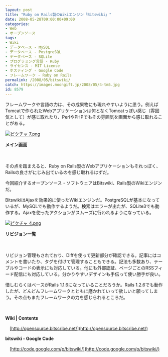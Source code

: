 ```yaml
---
layout: post
title: "Ruby on Rails製のWikiエンジン「Bitswiki」"
date: 2008-05-28T09:00:00+09:00
categories:
- Web
- オープンソース
tags: 
- Wiki
- データベース - MySQL
- データベース - PostgreSQL
- データベース - SQLite
- プログラミング言語 - Ruby
- ライセンス - MIT License
- ホスティング - Google Code
- フレームワーク - Ruby on Rails
permalink: /2008/05/bitswiki/
catch: https://images.moongift.jp/2008/05/4-tm5.jpg
id: 8579
---
```

フレームワークや言語の力は、その成果物にも現れやすいように思う。例えばTomcatで作られたWebアプリケーションは何となくTomcatっぽい感じ（雰囲気として）が感じ取れたり、PerlやPHPでもその雰囲気を画面から感じ取れることがある。

  

[![ピクチャ 7.png](https://images.moongift.jp/2008/05/7-tm6.jpg)](https://images.moongift.jp/2008/05/76.jpg)  
  
**メイン画面**

  

　

  

その点を踏まえると、Ruby on Rails製のWebアプリケーションもそれっぽく、Railsの良さがにじみ出ているのを感じ取れるはずだ。

  

今回紹介するオープンソース・ソフトウェアはBitswiki、Rails製のWikiエンジンだ。

  
  
<!--more-->  

BitswikiはAjaxを効果的に使ったWikiエンジンだ。PostgreSQLが基本になっているが、MySQLでも動作するようだ。検索はエラーが出たが、SQLite3でも動作する。Ajaxを使ったアクションがスムーズに行われるようになっている。

  

[![ピクチャ 4.png](https://images.moongift.jp/2008/05/4-tm5.jpg)](https://images.moongift.jp/2008/05/410.jpg)  
  
**リビジョン一覧**

  

　

  

リビジョン管理もされており、Diffを使って更新部分が確認できる。記事にはコメントを書いたり、タグを付けて管理することもできる。記法も多数あり、テーブルやコードの表示にも対応している。他にも外部認証、ベージごとのRSSフィード配信にも対応している。分かりやすいデザインも手伝って使い勝手が良い。

  

惜しむらくはベースがRails 1.1.6になっていることだろうか。Rails 1.2.6でも動作したが、どんどんフレームワークとともに磨かれていって欲しいと願ってしまう。その点もまたフレームワークの力を感じられるところだ。

  

　

  

**Wiki | Contents**  
  
　[http://opensource.bitscribe.net/](http://opensource.bitscribe.net/)

  

**bitswiki - Google Code**  
  
　[http://code.google.com/p/bitswiki/](http://code.google.com/p/bitswiki/)

  
